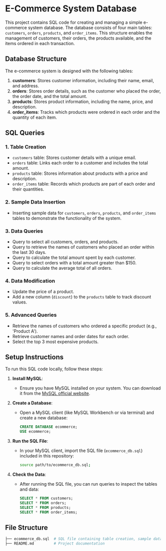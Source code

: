 # E-Commerce System Database

This project contains SQL code for creating and managing a simple e-commerce system database. The database consists of four main tables: `customers`, `orders`, `products`, and `order_items`. This structure enables the management of customers, their orders, the products available, and the items ordered in each transaction.

## Database Structure

The e-commerce system is designed with the following tables:

1. **customers**: Stores customer information, including their name, email, and address.
2. **orders**: Stores order details, such as the customer who placed the order, the order date, and the total amount.
3. **products**: Stores product information, including the name, price, and description.
4. **order_items**: Tracks which products were ordered in each order and the quantity of each item.

## SQL Queries

### 1. **Table Creation**
- `customers` table: Stores customer details with a unique email.
- `orders` table: Links each order to a customer and includes the total amount.
- `products` table: Stores information about products with a price and description.
- `order_items` table: Records which products are part of each order and their quantities.

### 2. **Sample Data Insertion**
- Inserting sample data for `customers`, `orders`, `products`, and `order_items` tables to demonstrate the functionality of the system.

### 3. **Data Queries**
- Query to select all customers, orders, and products.
- Query to retrieve the names of customers who placed an order within the last 30 days.
- Query to calculate the total amount spent by each customer.
- Query to select orders with a total amount greater than $150.
- Query to calculate the average total of all orders.

### 4. **Data Modification**
- Update the price of a product.
- Add a new column (`discount`) to the `products` table to track discount values.

### 5. **Advanced Queries**
- Retrieve the names of customers who ordered a specific product (e.g., 'Product A').
- Retrieve customer names and order dates for each order.
- Select the top 3 most expensive products.

## Setup Instructions

To run this SQL code locally, follow these steps:

1. **Install MySQL**:
   - Ensure you have MySQL installed on your system. You can download it from the [MySQL official website](https://dev.mysql.com/downloads/).

2. **Create a Database**:
   - Open a MySQL client (like MySQL Workbench or via terminal) and create a new database:
     ```sql
     CREATE DATABASE ecommerce;
     USE ecommerce;
     ```

3. **Run the SQL File**:
   - In your MySQL client, import the SQL file (`ecommerce_db.sql`) included in this repository:
     ```bash
     source path/to/ecommerce_db.sql;
     ```

4. **Check the Data**:
   - After running the SQL file, you can run queries to inspect the tables and data:
     ```sql
     SELECT * FROM customers;
     SELECT * FROM orders;
     SELECT * FROM products;
     SELECT * FROM order_items;
     ```

## File Structure

```bash
├── ecommerce_db.sql  # SQL file containing table creation, sample data, and queries
├── README.md         # Project documentation
